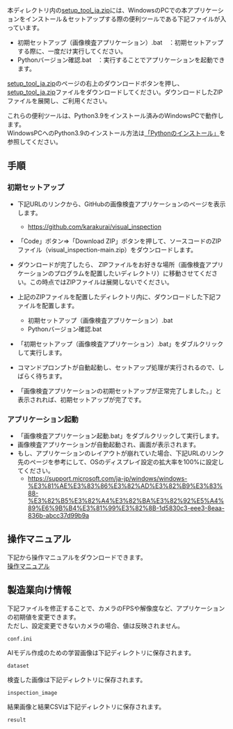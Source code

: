 本ディレクトリ内の[setup_tool_ja.zip](https://github.com/karakurai/visual_inspection/blob/main/setup_on_windows_ja/setup_tool_ja.zip)には、WindowsのPCでの本アプリケーションをインストール＆セットアップする際の便利ツールである下記ファイルが入っています。
 - 初期セットアップ（画像検査アプリケーション）.bat　：初期セットアップする際に、一度だけ実行してください。
 - Pythonバージョン確認.bat　：実行することでアプリケーションを起動できます。

[setup_tool_ja.zip](https://github.com/karakurai/visual_inspection/blob/main/setup_on_windows_ja/setup_tool_ja.zip)のページの右上のダウンロードボタンを押し、[setup_tool_ja.zip](https://github.com/karakurai/visual_inspection/blob/main/setup_on_windows_ja/setup_tool_ja.zip)ファイルをダウンロードしてください。ダウンロードしたZIPファイルを展開し、ご利用ください。

これらの便利ツールは、Python3.9をインストール済みのWindowsPCで動作します。  
WindowsPCへのPython3.9のインストール方法は[「Pythonのインストール」](https://learn.microsoft.com/ja-jp/windows/python/beginners#install-python)を参照してください。


## 手順
### 初期セットアップ
 - 下記URLのリンクから、GitHubの画像検査アプリケーションのページを表示します。
   - https://github.com/karakurai/visual_inspection

 - 「Code」ボタン⇒「Download ZIP」ボタンを押して、ソースコードのZIPファイル（visual_inspection-main.zip）をダウンロードします。

 - ダウンロードが完了したら、 ZIPファイルをお好きな場所（画像検査アプリケーションのプログラムを配置したいディレクトリ）に移動させてください。この時点ではZIPファイルは展開しないでください。
 - 上記のZIPファイルを配置したディレクトリ内に、ダウンロードした下記ファイルを配置します。
   - 初期セットアップ（画像検査アプリケーション）.bat
   - Pythonバージョン確認.bat
 - 「初期セットアップ（画像検査アプリケーション）.bat」をダブルクリックして実行します。
 - コマンドプロンプトが自動起動し、セットアップ処理が実行されるので、しばらく待ちます。
 - 「画像検査アプリケーションの初期セットアップが正常完了しました。」と表示されれば、初期セットアップが完了です。

### アプリケーション起動
 - 「画像検査アプリケーション起動.bat」をダブルクリックして実行します。
 - 画像検査アプリケーションが自動起動され、画面が表示されます。
 - もし、アプリケーションのレイアウトが崩れていた場合、下記URLのリンク先のページを参考にして、OSのディスプレイ設定の拡大率を100%に設定してください。
   - https://support.microsoft.com/ja-jp/windows/windows-%E3%81%AE%E3%83%86%E3%82%AD%E3%82%B9%E3%83%88-%E3%82%B5%E3%82%A4%E3%82%BA%E3%82%92%E5%A4%89%E6%9B%B4%E3%81%99%E3%82%8B-1d5830c3-eee3-8eaa-836b-abcc37d99b9a

## 操作マニュアル
下記から操作マニュアルをダウンロードできます。  
[操作マニュアル](https://adfi.jp/wp-content/uploads/操作マニュアル.pdf)

## 製造業向け情報
下記ファイルを修正することで、カメラのFPSや解像度など、アプリケーションの初期値を変更できます。  
ただし、設定変更できないカメラの場合、値は反映されません。
```
conf.ini
```

AIモデル作成のための学習画像は下記ディレクトリに保存されます。
```
dataset
```

検査した画像は下記ディレクトリに保存されます。
```
inspection_image
```

結果画像と結果CSVは下記ディレクトリに保存されます。
```
result
```
